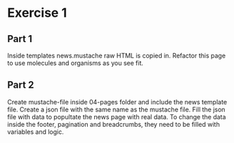# Exercise 1

## Part 1
Inside templates news.mustache raw HTML is copied in. Refactor this page to use molecules and organisms as you see fit.

## Part 2
Create mustache-file inside 04-pages folder and include the news template file. Create a json file with the same name as
the mustache file. Fill the json file with data to popultate the news page with real data. To change the data inside the
footer, pagination and breadcrumbs, they need to be filled with variables and logic. 
